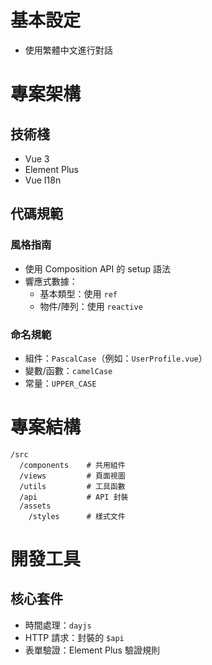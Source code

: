 # 基本設定
- 使用繁體中文進行對話

# 專案架構
## 技術棧
- Vue 3
- Element Plus
- Vue I18n

## 代碼規範
### 風格指南
- 使用 Composition API 的 setup 語法
- 響應式數據：
  - 基本類型：使用 `ref`
  - 物件/陣列：使用 `reactive`

### 命名規範
- 組件：`PascalCase`（例如：`UserProfile.vue`）
- 變數/函數：`camelCase`
- 常量：`UPPER_CASE`

# 專案結構
```
/src
  /components    # 共用組件
  /views         # 頁面視圖
  /utils         # 工具函數
  /api           # API 封裝
  /assets
    /styles      # 樣式文件
```

# 開發工具
## 核心套件
- 時間處理：`dayjs`
- HTTP 請求：封裝的 `$api`
- 表單驗證：Element Plus 驗證規則
